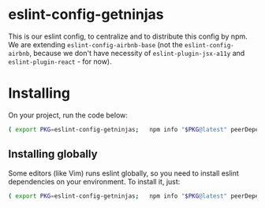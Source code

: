 # eslint-config-getninjas
This is our eslint config, to centralize and to distribute this config by npm. We are extending `eslint-config-airbnb-base` (not the `eslint-config-airbnb`, because we don't have necessity of `eslint-plugin-jsx-a11y` and `eslint-plugin-react` - for now).

# Installing
On your project, run the code below:

```Bash
( export PKG=eslint-config-getninjas;   npm info "$PKG@latest" peerDependencies --json | command sed 's/[\{\},]//g ; s/: /@/g' | xargs npm install --save-dev "$PKG@latest"; )
```
## Installing globally

Some editors (like Vim) runs eslint globally, so you need to install eslint dependencies on your environment. To install it, just:

```Bash
( export PKG=eslint-config-getninjas;   npm info "$PKG@latest" peerDependencies --json | command sed 's/[\{\},]//g ; s/: /@/g' | xargs npm install -g "$PKG@latest"; )
```
